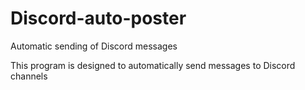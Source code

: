 # Discord-auto-poster
Automatic sending of Discord messages

This program is designed to automatically send messages to Discord channels

